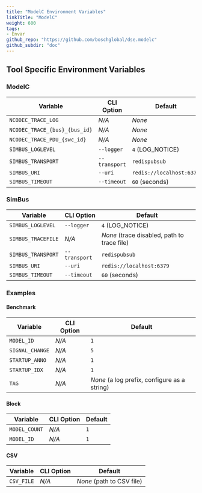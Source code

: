 ```yaml
---
title: "ModelC Environment Variables"
linkTitle: "ModelC"
weight: 600
tags:
- Envar
github_repo: "https://github.com/boschglobal/dse.modelc"
github_subdir: "doc"
---
```


## Tool Specific Environment Variables

### ModelC

| Variable                      | CLI Option        | Default |
| ----------------------------- | ----------------- | ------- |
| `NCODEC_TRACE_LOG`            | _N/A_ | _None_    |
| `NCODEC_TRACE_{bus}_{bus_id}` | _N/A_ | _None_    |
| `NCODEC_TRACE_PDU_{swc_id}`   | _N/A_   | _None_  |
| `SIMBUS_LOGLEVEL`             | `--logger`        | `4` (LOG_NOTICE) |
| `SIMBUS_TRANSPORT`            | `--transport`     | `redispubsub` |
| `SIMBUS_URI`                  | `--uri`           | `redis://localhost:6379` |
| `SIMBUS_TIMEOUT`              | `--timeout`       | `60` (seconds) |


### SimBus

| Variable           | CLI Option    | Default |
| ------------------ | ------------- | ------- |
| `SIMBUS_LOGLEVEL`  | `--logger`    | `4` (LOG_NOTICE) |
| `SIMBUS_TRACEFILE` | _N/A_         | _None_ (trace disabled, path to trace file) |
| `SIMBUS_TRANSPORT` | `--transport` | `redispubsub` |
| `SIMBUS_URI`       | `--uri`       | `redis://localhost:6379` |
| `SIMBUS_TIMEOUT`   | `--timeout`   | `60` (seconds) |


### Examples

#### Benchmark

| Variable           | CLI Option    | Default |
| ------------------ | ------------- | ------- |
| `MODEL_ID`         | _N/A_         | `1`     |
| `SIGNAL_CHANGE`    | _N/A_         | `5`     |
| `STARTUP_ANNO`     | _N/A_         | `1`     |
| `STARTUP_IDX`      | _N/A_         | `1`     |
| `TAG`              | _N/A_         | _None_ (a log prefix, configure as a string) |


#### Block

| Variable           | CLI Option    | Default |
| ------------------ | ------------- | ------- |
| `MODEL_COUNT`      | _N/A_         | `1`     |
| `MODEL_ID`         | _N/A_         | `1`     |


#### CSV

| Variable           | CLI Option    | Default |
| ------------------ | ------------- | ------- |
| `CSV_FILE`         | _N/A_         | _None_ (path to CSV file) |
